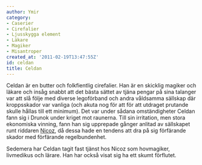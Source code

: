 ```yaml
---
author: Ymir
category:
- Caserier
- Cirefalier
- Ljusskygga element
- Läkare
- Magiker
- Misantroper
created_at: '2011-02-19T13:47:55Z'
id: celdan
title: Celdan
---
```

Celdan är en butter och folkfientlig cirefalier. Han är en skicklig magiker och läkare och insåg snabbt att det bästa sättet av tjäna pengar på sina talanger var att slå följe med diverse legoförband och andra våldsamma sällskap där kroppsskador var vanliga (och akuta nog för att för att utdraget prutande skulle hållas till ett minimum). Det var under sådana omständigheter Celdan fann sig i Drunok under kriget mot raunerna. Till sin irritation, men stora ekonomiska vinning, fann han sig upprepade gånger anlitad av sällskapet runt riddaren [Nicoz], då dessa hade en tendens att dra på sig förfärande skador med förfärande regelbundenhet.

Sedemera har Celdan tagit fast tjänst hos Nicoz som hovmagiker, livmedikus och lärare. Han har också visat sig ha ett skumt förflutet.

  [Nicoz]: Nicoz